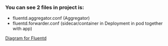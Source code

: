### You can see 2 files in project is:
+ fluentd.aggregator.conf (Aggregator)
+ fluentd.forwarder.conf (sidecar/container in Deployment in pod together with app)

[Diagram for Fluentd](https://www.zenflowchart.com/docs/view/x3VXyMYer0WnpbOBQn6L)